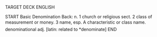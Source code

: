 TARGET DECK
ENGLISH

START
Basic
Denomination
Back: n. 1 church or religious sect. 2 class of measurement or money. 3 name, esp. A characteristic or class name.  denominational adj. [latin: related to *denominate]
END
